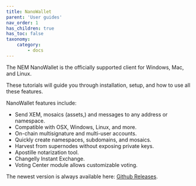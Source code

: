 ```yaml
---
title: NanoWallet
parent: 'User guides'
nav_order: 1
has_children: true
has_toc: false
taxonomy:
    category:
        - docs
---
```


The NEM NanoWallet is the officially supported client for Windows, Mac, and Linux. 

These tutorials will guide you through installation, setup, and how to use all these features.

NanoWallet features include:

* Send XEM, mosaics (assets,) and messages to any address or namespace.
* Compatible with OSX, Windows, Linux, and more.
* On-chain multisignature and multi-user accounts.
* Quickly create namespaces, subdomains, and mosaics.
* Harvest from supernodes without exposing private keys.
* Apostille notarization tool.
* Changelly Instant Exchange.
* Voting Center module allows customizable voting.

The newest version is always available here: [Github Releases](https://github.com/NemProject/NanoWallet/releases).
